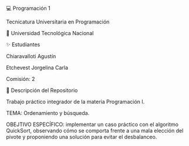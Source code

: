 💻 Programación 1

Tecnicatura Universitaria en Programación

📍 Universidad Tecnológica Nacional

✨ Estudiantes

Chiaravalloti Agustín

Etchevest Jorgelina Carla 

Comisión: 2

📂 Descripción del Repositorio

Trabajo práctico integrador de la materia Programación I. 

TEMA: Ordenamiento y búsqueda. 

OBEJTIVO ESPECÍFICO: implementar un caso práctico con el algoritmo QuickSort, observando cómo se comporta frente a una mala elección del pivote y proponiendo una solución para evitar el desbalanceo.

